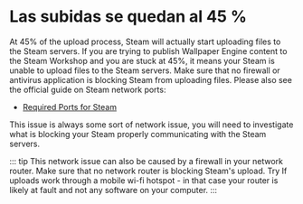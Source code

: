 # Las subidas se quedan al 45 %

At 45% of the upload process, Steam will actually start uploading files to the Steam servers. If you are trying to publish Wallpaper Engine content to the Steam Workshop and you are stuck at 45%, it means your Steam is unable to upload files to the Steam servers. Make sure that no firewall or antivirus application is blocking Steam from uploading files. Please also see the official guide on Steam network ports:

* [Required Ports for Steam](https://support.steampowered.com/kb_article.php?ref=8571-GLVN-8711)

This issue is always some sort of network issue, you will need to investigate what is blocking your Steam properly communicating with the Steam servers.

::: tip This network issue can also be caused by a firewall in your network router. Make sure that no network router is blocking Steam's upload. Try If  uploads work through a mobile wi-fi hotspot - in that case your router is likely at fault and not any software on your computer. :::